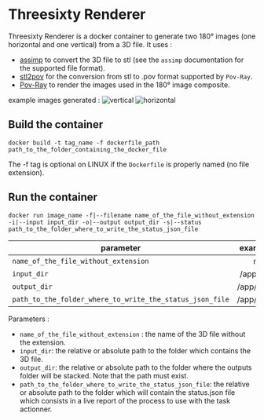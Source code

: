 # Threesixty Renderer

Threesixty Renderer is a docker container to generate two 180° images (one horizontal and one vertical) from a 3D file.
It uses :
- [assimp](https://github.com/assimp/assimp) to convert the 3D file to stl (see the `assimp` documentation for the supported file format).
- [stl2pov](https://github.com/timschmidt/stl2pov) for the conversion from stl to .pov format supported by `Pov-Ray`.
- [Pov-Ray](https://github.com/POV-Ray/povray) to render the images used in the 180° image composite.

example images generated :
![vertical](https://i.imgur.com/FNZ24ln.png)
![horizontal](https://i.imgur.com/Tll5enc.png)

## Build the container
```shell
docker build -t tag_name -f dockerfile_path path_to_the_folder_containing_the_docker_file
```
The -f tag is optional on LINUX if the `Dockerfile` is properly named (no file extension).

## Run the container
```shell
docker run image_name -f|--filename name_of_the_file_without_extension -i|--input input_dir -o|--output output_dir -s|--status path_to_the_folder_where_to_write_the_status_json_file
```

|                         parameter                        |                  example values               |
|----------------------------------------------------------|:---------------------------------------------:|
|           `name_of_the_file_without_extension`           |                    my3dfile                   |
|                        `input_dir`                       |                /app/files/input/              |
|                        `output_dir`                      |                /app/files/output/             |
| `path_to_the_folder_where_to_write_the_status_json_file` |               /app/files/output/              |

Parameters :
- `name_of_the_file_without_extension` : the name of the 3D file without the extension.
- `input_dir`: the relative or absolute path to the folder which contains the 3D file.
- `output_dir`: the relative or absolute path to the folder where the outputs folder will be stacked. Note that the path must exist. 
- `path_to_the_folder_where_to_write_the_status_json_file`: the relative or absolute path to the folder which will contain the status.json file which consists in a live report of the process to use with the task actionner.